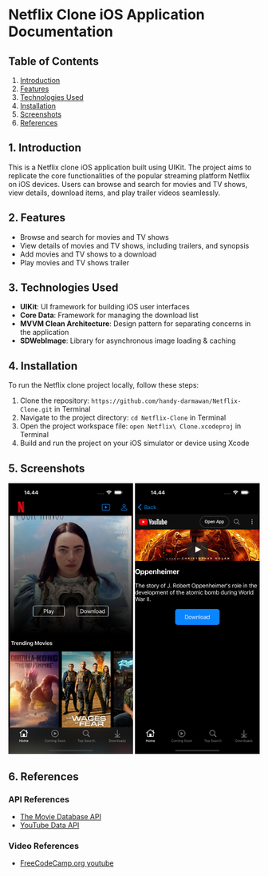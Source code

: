 # Netflix Clone iOS Application Documentation

## Table of Contents

1. [Introduction](#introduction)
2. [Features](#features)
3. [Technologies Used](#technologies-used)
4. [Installation](#installation)
5. [Screenshots](#screenshots)
6. [References](#references)


## 1. Introduction <a name="introduction"></a>

This is a Netflix clone iOS application built using UIKit. The project aims to replicate the core functionalities of the popular streaming platform Netflix on iOS devices. Users can browse and search for movies and TV shows, view details, download items, and play trailer videos seamlessly.


## 2. Features <a name="features"></a>

- Browse and search for movies and TV shows
- View details of movies and TV shows, including trailers, and synopsis
- Add movies and TV shows to a download
- Play movies and TV shows trailer


## 3. Technologies Used <a name="technologies-used"></a>

- **UIKit**: UI framework for building iOS user interfaces
- **Core Data**: Framework for managing the download list
- **MVVM Clean Architecture**: Design pattern for separating concerns in the application
- **SDWebImage**: Library for asynchronous image loading & caching


## 4. Installation <a name="installation"></a>

To run the Netflix clone project locally, follow these steps:

1. Clone the repository: `https://github.com/handy-darmawan/Netflix-Clone.git` in Terminal
2. Navigate to the project directory: `cd Netflix-Clone` in Terminal
3. Open the project workspace file: `open Netflix\ Clone.xcodeproj` in Terminal
4. Build and run the project on your iOS simulator or device using Xcode



## 5. Screenshots <a name="screenshots"></a>
<img src="images/home.png" width=250> <img src="images/detail.png" width=250>



## 6. References <a name="references"></a>

### API References
- [The Movie Database API](https://www.themoviedb.org/documentation/api)
- [YouTube Data API](https://developers.google.com/youtube/v3)


### Video References
- [FreeCodeCamp.org youtube](https://www.youtube.com/watch?v=KCgYDCKqato&t=943s)
